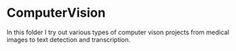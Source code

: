 # ComputerVision

In this folder I try out various types of computer vison projects from medical images to text detection and transcription.
